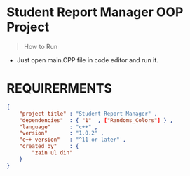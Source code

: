 
# Student Report Manager OOP Project

> How to Run
* Just open main.CPP file in code editor and run it.

# REQUIRERMENTS

``` JSON
{
    "project title" : "Student Report Manager" ,
    "dependencies"  : { "1"  , ["Randoms_Colors"] } ,
    "language"      : "c++" ,
    "version"       : "1.0.2" ,
    "c++ version"   : "^11 or later" ,
    "created by"    : {
        "zain ul din"
    }    
}
```
